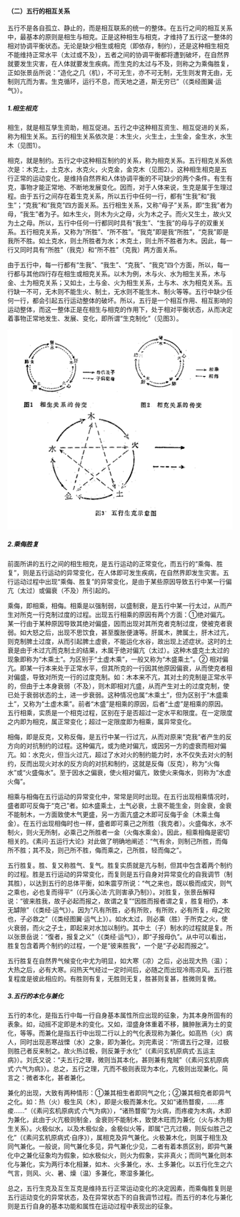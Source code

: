 #### （二）五行的相互关系

五行不是各自孤立、静止的，而是相互联系的统一的整体。在五行之间的相互关系中，最基本的原则是相生与相克。正是这种相生与相克，才维持了五行这一整体的相对协调平衡状态。无论是缺少相生或相克（即依存，制约），还是这种相生相克不能维持正常水平（太过或不及），五者之间的协调平衡都将遭到破坏，在自然界就要发生灾害，在人体就要发生疾病。而生克的太过与不及，则称之为乘侮胜复，正如张景岳所说：“造化之几（机），不可无生，亦不可无制，无生则发育无由，无制则亢而为害。生克循环，运行不息，而天地之道，斯无穷已”（《类经图翼·运气》）。

##### 1.相生相克

相生，就是相互孳生资助，相互促进。五行之中这种相互资生、相互促进的关系，称为相生关系。五行的相生关系依次是：木生火，火生土，土生金，金生水，水生木（见图1）。

相克，就是制约。五行之中这种相互制约的关系，称为相克关系。五行相克关系依次是：木克土，土克水，水克火，火克金，金克木（见图2）。这种相生相克是五行正常的运动变化，是维持自然界和人体协调平衡的不可缺少的两个条件。有生有克，事物才能正常地、不断地发展变化。因而，对于人体来说，生克是属于生理过程。由于五行之间存在着生克关系，所以五行中任何一行，都有“生我”和“我生”；“克我”和“我克”四方面关系。五行相生关系，又称“母子”关系，即“生我”者为母，“我生”者为子。如木生火，则木为火之母，火为木之子。而火又生土，故火又为土之母。所以，五行中任何一行都同时具有“我生”、“生我”的母与子的双重关系。五行相克关系，又称为“所胜”、“所不胜”。“我克”即是我“所胜”，“克我”即是我所不胜。如土克水，则土所胜者为水；木克土，则土所不胜者为木。因此，每一行又同时具有“所胜”（我克）和“所不胜”（克我）两方面关系。

由于五行中，每一行都有“生我”、“我生”、“克我”、“我克”四个方面，所以，每一行都与其他四行存在相生或相克关系。以木为例，木与火、水为相生关系，木与金、土为相克关系；又如土，土与金、火为相生关系，土与木、水为相克关系。五行缺一不可，无木则不能生火、制土，无水则不能生木、制火等等。五行中缺少任何一行，都会引起五行运动整体的破坏。所以，五行是一个相互作用、相互影响的运动整体，而这一整体正是在相生与相克的作用下，处于相对平衡状态，从而决定着事物正常地发生、发展、变化，即所谓“生克制化”（见图3）。

![](img/1图1、2、3.jpg)

##### 2.乘侮胜复

前面所讲的五行之间的相生相克，是五行运动的正常变化，而五行的“乘侮、胜复”，则是五行运动的异常变化，在人体即可发生疾病，在自然界即发生灾害。五行运动过程中出现“乘侮、胜复”的异常变化，是由于某些原因导致五行中某一行偏亢（太过）或偏衰（不及）所引起的。

乘侮，即相乘，相侮。相乘是以强制弱，以盛制衰，是五行中某一行太过，从而产生对所克一行克制过度的过程。出现五行相乘的原因有两个方面：①绝对偏亢。某一行由于某种原因导致其绝对偏盛，因而出现对其所克者克制过度，使被克者衰弱。如大怒之后，出现不思饮食，甚至腹胀便溏等。肝属木，脾属土，肝木过亢，则克制脾土过度，从而引起脾土虚衰，不能运化水谷，故出现上述症状。这时的土衰是由于木过亢而克制土的结果，木属于绝对偏亢（太过）。这种木盛克土太过的现象即称为“木乘土”。为区别于“土虚木乘”，一般又称为“木盛乘土”。② 相对偏亢。即某一行本来处于正常水平，但其所克的一行因其他原因偏衰，从而使克者相对偏盛，导致对所克一行的过度克制。如：木本来不亢，其对土的克制是正常水平的，但由于土本身衰弱（不及），则木即相对亢盛，从而产生对土的过度克制，使已处于衰弱状态的土，进一步衰弱。这种情况也属“木乘土”，但为区别于“木盛乘土”，又称为“土虚木乘”。前者“木盛”是相乘的原因，后者“土虚”是相乘的原因。五行相乘，实质是一个相克过程，区别在于是否超过一定水平和限度。在一定限度之内即为相克，属正常变化；超过一定限度即为相乘，属异常变化。

相侮，即是反克，又称反侮，是五行中某一行过亢，从而对原来“克我”者产生的反方向的对抗制约的过程。这种偏亢，或为绝对偏亢，或因另一方的虚衰而相对偏亢。如：水克火，但当火过亢，超过了水对火的制约能力时，水不仅失去对火的制约，反而出现火对水的反方向的对抗和制约，这就是反侮（反克），称为“火侮水”或“火盛侮水”。至于因水之偏衰，使火相对偏亢，致使火来侮水，则称为“水虚火侮”。

相乘与相侮在五行运动的异常变化中，常常是同时出现。在五行出现相乘情况时，盛者即可反侮于“克己”者。如木盛乘土，土气必衰，土衰不能生金，则金衰，金衰不能制木，一方面致使木气更盛，另一方面亢盛之木即可反侮于金（木乘土侮金）。在五行出现相侮时也一样，盛者即可乘己之所胜（我克者）。火盛侮水，水不制火，则火无所制，必乘己之所胜者一金（火侮水乘金）。因此，相乘相侮是密切相关的。《素问·五运行大论》对此做了明确地阐述：“气有余，则制己所胜，而侮所不胜；其不及，则己所不胜，侮而乘之，己所胜，轻而侮之”。

五行胜复。胜、复又称胜气、复气。胜复实质就是亢与制，但其中包含着两个制约的过程。胜是五行运动的异常变化，而复则是五行自身对异常变化的自我调节（制其胜），以达到五行的总体平衡，如朱震亨所说：“气之来也，既以极而成灾，则气之乘也，必也复而得平”（《丹溪心法·亢则害承乃制》）。对胜复，张景岳解释说：“彼来胜我，故子必起而报之，故谓之复”“因胜而报者谓之复，胜复相仍，本无罅隙”（《类经·运气》）。因为“凡有所胜，必有所败，有所败，必有所复，母之败也，子必救之”（《类经图翼·运气上》）。如水太过，则必乘（胜）于所克之火，使火衰弱，而火之子土，即起来对水加以制约。其中土（子）制水的过程就是复。所以张景岳说：“復者，报复之义”（《类经·运气》），即“子报母仇”。从中可以看出，胜复包含着两个制约的过程，一个是“彼来胜我”，一个是“子必起而报之”。

五行胜复在自然界气候变化中尤为明显，如大寒（凉）之后，必出现大热（温）；大热之后，必有大寒。闷热天气经过一定时间后，必随之而出现冷雨凉风。五行胜复程度是彼此相应的。有胜则有复，无胜则无复，胜甚则复甚，胜微则复微。

##### 3.五行的本化与兼化

五行的本化，是指五行中每一行自身基本属性所应出现的征象，为其本身所固有的表象。如，动摇不定即是木的变化。又如，湿盛身体重着不移，臃肿胀满为土的变化，等等。而兼化是指五行中出现二行以上的气化表现称为兼化。如高热（火）病人，同时出现恶寒战慄（水）之象，即为兼化。刘完素说：“所谓五行之理，过极则胜己者反来制之。故火热过极，则反兼于水化”（《素问玄机原病式·五运主病》）。刘氏又说：“夫五行之理，微则当其本化，甚则兼有鬼贼”（《素问玄机原病式·六气为病》）。总之，五行之理，亢而不极则表现为本化，亢极则出现兼化。简言之：微者本化，甚者兼化。

兼化的出现，大致有两种情形：①兼其相生者即同气之化；②兼其相克者即异气之化。如：热（火）极生风（木），即是火极而兼木化。又如“诸热瞀瘈，……疼痠……”（《素问玄机原病式·六气为病》），“诸热瞀瘈”为火病，而疼痠为木病，木即为兼化，此由于火亢极则制金，金衰则不能制木，致使木旺而为兼化（火与木为相生关系）。火极似水，以及木极似金，金极似火等，即属“己亢过极，则反似胜己之化”（《素问玄机原病式·自序》），属相克及异气兼化。火极兼木化，则属于相生及同气兼化。一般说，同气兼化多见，异气兼化少见，二者有着本质区别，即异气兼化中之兼化征象均为假象，如水极似火，则火为假象，实非真火；而同气兼化则本化与兼化，实为两行本化相兼，如木、火多兼化，水、土多兼化。以五行化生之六气言，则风、火、暑、燥（温）多兼化，寒湿多兼化。

总之，五行生克及互生互克是维持五行正常运动变化的决定因素，而乘侮胜复则是五行运动变化的异常状态，及在异常状态下的自我调节过程。而五行的本化与兼化则是五行自身的基本功能和属性在运动过程中表现出的征象。
